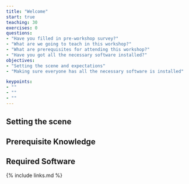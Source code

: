 ```yaml
---
title: "Welcome"
start: true
teaching: 30
exercises: 0
questions:
- "Have you filled in pre-workshop survey?"
- "What are we going to teach in this workshop?"
- "What are prerequisites for attending this workshop?"
- "Have you got all the necessary software installed?"
objectives:
- "Setting the scene and expectations"
- "Making sure everyone has all the necessary software is installed"

keypoints:
- ""
- ""
- ""
---
```

## Setting the scene

## Prerequisite Knowledge

## Required Software

{% include links.md %}
